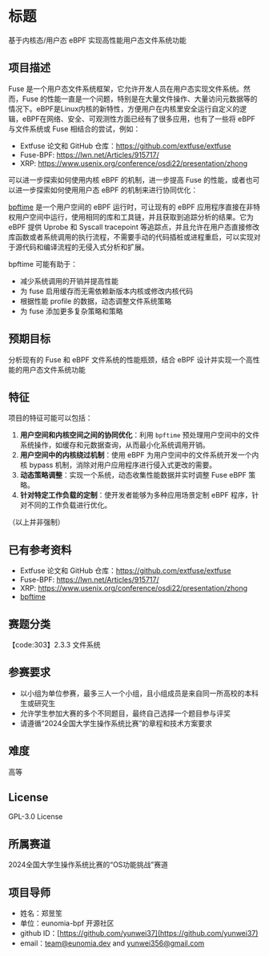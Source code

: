 # 标题

基于内核态/用户态 eBPF 实现高性能用户态文件系统功能

## 项目描述

Fuse 是一个用户态文件系统框架，它允许开发人员在用户态实现文件系统。然而，Fuse 的性能一直是一个问题，特别是在大量文件操作、大量访问元数据等的情况下。eBPF是Linux内核的新特性，方便用户在内核里安全运行自定义的逻辑，eBPF在网络、安全、可观测性方面已经有了很多应用，也有了一些将 eBPF 与文件系统或 Fuse 相结合的尝试，例如：

- Extfuse 论文和 GitHub 仓库：<https://github.com/extfuse/extfuse>
- Fuse-BPF: <https://lwn.net/Articles/915717/>
- XRP: <https://www.usenix.org/conference/osdi22/presentation/zhong>

可以进一步探索如何使用内核 eBPF 的机制，进一步提高 Fuse 的性能，或者也可以进一步探索如何使用用户态 eBPF 的机制来进行协同优化：

[bpftime](https://github.com/eunomia-bpf/bpftime) 是一个用户空间的 eBPF 运行时，可让现有的 eBPF 应用程序直接在非特权用户空间中运行，使用相同的库和工具链，并且获取到追踪分析的结果。它为 eBPF 提供 Uprobe 和 Syscall tracepoint 等追踪点，并且允许在用户态直接修改库函数或者系统调用的执行流程，不需要手动的代码插桩或进程重启，可以实现对于源代码和编译流程的无侵入式分析和扩展。

bpftime 可能有助于：

- 减少系统调用的开销并提高性能
- 为 fuse 启用缓存而无需依赖新版本内核或修改内核代码
- 根据性能 profile 的数据，动态调整文件系统策略
- 为 fuse 添加更多复杂策略和策略

## 预期目标

分析现有的 Fuse 和 eBPF 文件系统的性能瓶颈，结合 eBPF 设计并实现一个高性能的用户态文件系统功能

## 特征

项目的特征可能可以包括：

1. **用户空间和内核空间之间的协同优化**：利用 `bpftime` 预处理用户空间中的文件系统操作，如缓存和元数据查询，从而最小化系统调用开销。
2. **用户空间中的内核绕过机制**：使用 eBPF 为用户空间中的文件系统开发一个内核 bypass 机制，消除对用户应用程序进行侵入式更改的需要。
3. **动态策略调整**：实现一个系统，动态收集性能数据并实时调整 Fuse eBPF 策略。
4. **针对特定工作负载的定制**：使开发者能够为多种应用场景定制 eBPF 程序，针对不同的工作负载进行优化。

（以上并非强制）

## 已有参考资料

- Extfuse 论文和 GitHub 仓库：<https://github.com/extfuse/extfuse>
- Fuse-BPF: <https://lwn.net/Articles/915717/>
- XRP: <https://www.usenix.org/conference/osdi22/presentation/zhong>
- [bpftime](https://github.com/eunomia-bpf/bpftime)

## 赛题分类

【code:303】2.3.3 文件系统

## 参赛要求

- 以小组为单位参赛，最多三人一个小组，且小组成员是来自同一所高校的本科生或研究生
- 允许学生参加大赛的多个不同题目，最终自己选择一个题目参与评奖
- 请遵循“2024全国大学生操作系统比赛”的章程和技术方案要求

## 难度

高等

## License

GPL-3.0 License

## 所属赛道

2024全国大学生操作系统比赛的“OS功能挑战”赛道

## 项目导师

- 姓名：郑昱笙
- 单位：eunomia-bpf 开源社区
- github ID：[https://github.com/yunwei37](https://github.com/yunwei37)
- email：[team@eunomia.dev](mailto:team@eunomia.dev) and [yunwei356@gmail.com](mailto:yunwei356@gmail.com)
